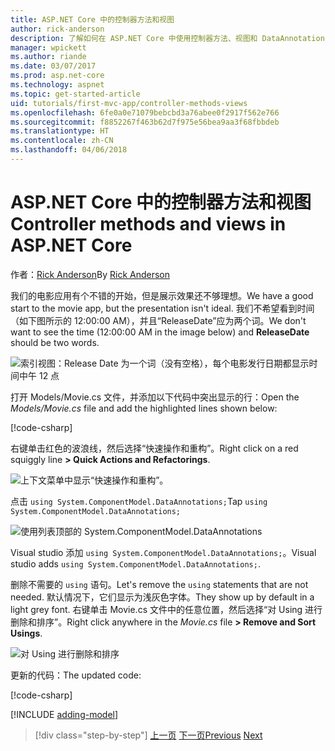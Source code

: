 ```yaml
---
title: ASP.NET Core 中的控制器方法和视图
author: rick-anderson
description: 了解如何在 ASP.NET Core 中使用控制器方法、视图和 DataAnnotations。
manager: wpickett
ms.author: riande
ms.date: 03/07/2017
ms.prod: asp.net-core
ms.technology: aspnet
ms.topic: get-started-article
uid: tutorials/first-mvc-app/controller-methods-views
ms.openlocfilehash: 6fe0a0e71079bebcbd3a76abee0f2917f562e766
ms.sourcegitcommit: f8852267f463b62d7f975e56bea9aa3f68fbbdeb
ms.translationtype: HT
ms.contentlocale: zh-CN
ms.lasthandoff: 04/06/2018
---
```

# <a name="controller-methods-and-views-in-aspnet-core"></a><span data-ttu-id="48520-103">ASP.NET Core 中的控制器方法和视图</span><span class="sxs-lookup"><span data-stu-id="48520-103">Controller methods and views in ASP.NET Core</span></span>

<span data-ttu-id="48520-104">作者：[Rick Anderson](https://twitter.com/RickAndMSFT)</span><span class="sxs-lookup"><span data-stu-id="48520-104">By [Rick Anderson](https://twitter.com/RickAndMSFT)</span></span>

<span data-ttu-id="48520-105">我们的电影应用有个不错的开始，但是展示效果还不够理想。</span><span class="sxs-lookup"><span data-stu-id="48520-105">We have a good start to the movie app, but the presentation isn't ideal.</span></span> <span data-ttu-id="48520-106">我们不希望看到时间（如下图所示的 12:00:00 AM），并且“ReleaseDate”应为两个词。</span><span class="sxs-lookup"><span data-stu-id="48520-106">We don't want to see the time (12:00:00 AM in the image below) and **ReleaseDate** should be two words.</span></span>

![索引视图：Release Date 为一个词（没有空格），每个电影发行日期都显示时间中午 12 点](working-with-sql/_static/m55.png)

<span data-ttu-id="48520-108">打开 Models/Movie.cs 文件，并添加以下代码中突出显示的行：</span><span class="sxs-lookup"><span data-stu-id="48520-108">Open the *Models/Movie.cs* file and add the highlighted lines shown below:</span></span>

[!code-csharp[](start-mvc/sample/MvcMovie/Models/MovieDateWithExtraUsings.cs?name=snippet_1&highlight=13-14)]

<span data-ttu-id="48520-109">右键单击红色的波浪线，然后选择“快速操作和重构”。</span><span class="sxs-lookup"><span data-stu-id="48520-109">Right click on a red squiggly line **> Quick Actions and Refactorings**.</span></span>

  ![上下文菜单中显示“快速操作和重构”。](controller-methods-views/_static/qa.png)


<span data-ttu-id="48520-111">点击 `using System.ComponentModel.DataAnnotations;`</span><span class="sxs-lookup"><span data-stu-id="48520-111">Tap `using System.ComponentModel.DataAnnotations;`</span></span>

  ![使用列表顶部的 System.ComponentModel.DataAnnotations](controller-methods-views/_static/da.png)

  <span data-ttu-id="48520-113">Visual studio 添加 `using System.ComponentModel.DataAnnotations;`。</span><span class="sxs-lookup"><span data-stu-id="48520-113">Visual studio adds `using System.ComponentModel.DataAnnotations;`.</span></span>

<span data-ttu-id="48520-114">删除不需要的 `using` 语句。</span><span class="sxs-lookup"><span data-stu-id="48520-114">Let's remove the `using` statements that are not needed.</span></span> <span data-ttu-id="48520-115">默认情况下，它们显示为浅灰色字体。</span><span class="sxs-lookup"><span data-stu-id="48520-115">They show up by default in a light grey font.</span></span> <span data-ttu-id="48520-116">右键单击 Movie.cs 文件中的任意位置，然后选择“对 Using 进行删除和排序”。</span><span class="sxs-lookup"><span data-stu-id="48520-116">Right click anywhere in the *Movie.cs* file **> Remove and Sort Usings**.</span></span>

![对 Using 进行删除和排序](controller-methods-views/_static/rm.png)

<span data-ttu-id="48520-118">更新的代码：</span><span class="sxs-lookup"><span data-stu-id="48520-118">The updated code:</span></span>

[!code-csharp[](./start-mvc/sample/MvcMovie/Models/MovieDate.cs?name=snippet_1)]

<!-- include start -->

[!INCLUDE [adding-model](../../includes/mvc-intro/controller-methods-views.md)]

> [!div class="step-by-step"]
> <span data-ttu-id="48520-119">[上一页](working-with-sql.md)
> [下一页](search.md)</span><span class="sxs-lookup"><span data-stu-id="48520-119">[Previous](working-with-sql.md)
[Next](search.md)</span></span>  
